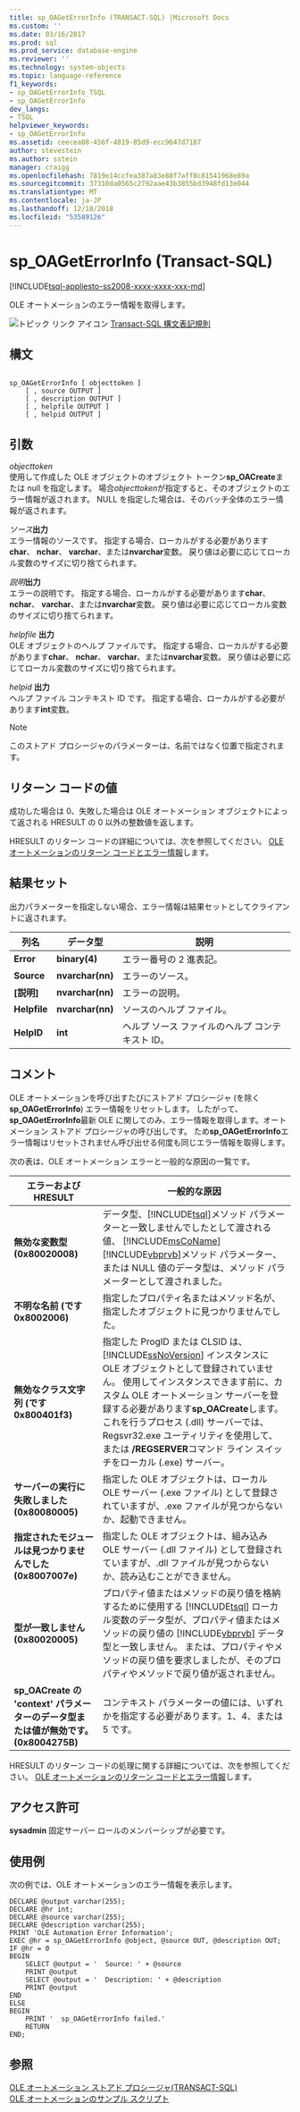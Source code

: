 ```yaml
---
title: sp_OAGetErrorInfo (TRANSACT-SQL) |Microsoft Docs
ms.custom: ''
ms.date: 03/16/2017
ms.prod: sql
ms.prod_service: database-engine
ms.reviewer: ''
ms.technology: system-objects
ms.topic: language-reference
f1_keywords:
- sp_OAGetErrorInfo_TSQL
- sp_OAGetErrorInfo
dev_langs:
- TSQL
helpviewer_keywords:
- sp_OAGetErrorInfo
ms.assetid: ceecea08-456f-4819-85d9-ecc9647d7187
author: stevestein
ms.author: sstein
manager: craigg
ms.openlocfilehash: 7819e14ccfea387a83e88f7aff8c81541968e89a
ms.sourcegitcommit: 37310da0565c2792aae43b3855bd3948fd13e044
ms.translationtype: MT
ms.contentlocale: ja-JP
ms.lasthandoff: 12/18/2018
ms.locfileid: "53589126"
---
```

# <a name="spoageterrorinfo-transact-sql"></a>sp_OAGetErrorInfo (Transact-SQL)
[!INCLUDE[tsql-appliesto-ss2008-xxxx-xxxx-xxx-md](../../includes/tsql-appliesto-ss2008-xxxx-xxxx-xxx-md.md)]

  OLE オートメーションのエラー情報を取得します。  
  
 ![トピック リンク アイコン](../../database-engine/configure-windows/media/topic-link.gif "トピック リンク アイコン") [Transact-SQL 構文表記規則](../../t-sql/language-elements/transact-sql-syntax-conventions-transact-sql.md)  
  
## <a name="syntax"></a>構文  
  
```  
  
sp_OAGetErrorInfo [ objecttoken ]  
    [ , source OUTPUT ]   
    [ , description OUTPUT ]   
    [ , helpfile OUTPUT ]   
    [ , helpid OUTPUT ]   
```  
  
## <a name="arguments"></a>引数  
 *objecttoken*  
 使用して作成した OLE オブジェクトのオブジェクト トークン**sp_OACreate**または null を指定します。 場合*objecttoken*が指定すると、そのオブジェクトのエラー情報が返されます。 NULL を指定した場合は、そのバッチ全体のエラー情報が返されます。  
  
 _ソース_**出力**  
 エラー情報のソースです。 指定する場合、ローカルがする必要があります**char**、 **nchar**、 **varchar**、または**nvarchar**変数。 戻り値は必要に応じてローカル変数のサイズに切り捨てられます。  
  
 _説明_**出力**  
 エラーの説明です。 指定する場合、ローカルがする必要があります**char**、 **nchar**、 **varchar**、または**nvarchar**変数。 戻り値は必要に応じてローカル変数のサイズに切り捨てられます。  
  
 _helpfile_ **出力**  
 OLE オブジェクトのヘルプ ファイルです。 指定する場合、ローカルがする必要があります**char**、 **nchar**、 **varchar**、または**nvarchar**変数。 戻り値は必要に応じてローカル変数のサイズに切り捨てられます。  
  
 _helpid_ **出力**  
 ヘルプ ファイル コンテキスト ID です。 指定する場合、ローカルがする必要があります**int**変数。  
  
> [!NOTE]  
>  このストアド プロシージャのパラメーターは、名前ではなく位置で指定されます。  
  
## <a name="return-code-values"></a>リターン コードの値  
 成功した場合は 0、失敗した場合は OLE オートメーション オブジェクトによって返される HRESULT の 0 以外の整数値を返します。  
  
 HRESULT のリターン コードの詳細については、次を参照してください。 [OLE オートメーションのリターン コードとエラー情報](../../relational-databases/stored-procedures/ole-automation-return-codes-and-error-information.md)します。  
  
## <a name="result-sets"></a>結果セット  
 出力パラメーターを指定しない場合、エラー情報は結果セットとしてクライアントに返されます。  
  
|列名|データ型|説明|  
|------------------|---------------|-----------------|  
|**Error**|**binary(4)**|エラー番号の 2 進表記。|  
|**Source**|**nvarchar(nn)**|エラーのソース。|  
|**[説明]**|**nvarchar(nn)**|エラーの説明。|  
|**Helpfile**|**nvarchar(nn)**|ソースのヘルプ ファイル。|  
|**HelpID**|**int**|ヘルプ ソース ファイルのヘルプ コンテキスト ID。|  
  
## <a name="remarks"></a>コメント  
 OLE オートメーションを呼び出すたびにストアド プロシージャ (を除く**sp_OAGetErrorInfo**) エラー情報をリセットします。 したがって、 **sp_OAGetErrorInfo**最新 OLE に関してのみ、エラー情報を取得します。オートメーション ストアド プロシージャの呼び出しです。 ため**sp_OAGetErrorInfo**エラー情報はリセットされません呼び出せる何度も同じエラー情報を取得します。  
  
 次の表は、OLE オートメーション エラーと一般的な原因の一覧です。  
  
|エラーおよび HRESULT|一般的な原因|  
|-----------------------|------------------|  
|**無効な変数型 (0x80020008)**|データ型、[!INCLUDE[tsql](../../includes/tsql-md.md)]メソッド パラメーターと一致しませんでしたとして渡される値、 [!INCLUDE[msCoName](../../includes/msconame-md.md)] [!INCLUDE[vbprvb](../../includes/vbprvb-md.md)]メソッド パラメーター、または NULL 値のデータ型は、メソッド パラメーターとして渡されました。|  
|**不明な名前 (です 0x8002006)**|指定したプロパティ名またはメソッド名が、指定したオブジェクトに見つかりませんでした。|  
|**無効なクラス文字列 (です 0x800401f3)**|指定した ProgID または CLSID は、[!INCLUDE[ssNoVersion](../../includes/ssnoversion-md.md)] インスタンスに OLE オブジェクトとして登録されていません。 使用してインスタンスできます前に、カスタム OLE オートメーション サーバーを登録する必要があります**sp_OACreate**します。 これを行うプロセス (.dll) サーバーでは、Regsvr32.exe ユーティリティを使用して、または **/REGSERVER**コマンド ライン スイッチをローカル (.exe) サーバー。|  
|**サーバーの実行に失敗しました (0x80080005)**|指定した OLE オブジェクトは、ローカル OLE サーバー (.exe ファイル) として登録されていますが、.exe ファイルが見つからないか、起動できません。|  
|**指定されたモジュールは見つかりませんでした (0x8007007e)**|指定した OLE オブジェクトは、組み込み OLE サーバー (.dll ファイル) として登録されていますが、.dll ファイルが見つからないか、読み込むことができません。|  
|**型が一致しません (0x80020005)**|プロパティ値またはメソッドの戻り値を格納するために使用する [!INCLUDE[tsql](../../includes/tsql-md.md)] ローカル変数のデータ型が、プロパティ値またはメソッドの戻り値の [!INCLUDE[vbprvb](../../includes/vbprvb-md.md)] データ型と一致しません。 または、プロパティやメソッドの戻り値を要求しましたが、そのプロパティやメソッドで戻り値が返されません。|  
|**sp_OACreate の 'context' パラメーターのデータ型または値が無効です。(0x8004275B)**|コンテキスト パラメーターの値には、いずれかを指定する必要があります。1、4、または 5 です。|  
  
 HRESULT のリターン コードの処理に関する詳細については、次を参照してください。 [OLE オートメーションのリターン コードとエラー情報](../../relational-databases/stored-procedures/ole-automation-return-codes-and-error-information.md)します。  
  
## <a name="permissions"></a>アクセス許可  
 **sysadmin** 固定サーバー ロールのメンバーシップが必要です。  
  
## <a name="examples"></a>使用例  
 次の例では、OLE オートメーションのエラー情報を表示します。  
  
```  
DECLARE @output varchar(255);  
DECLARE @hr int;  
DECLARE @source varchar(255);  
DECLARE @description varchar(255);  
PRINT 'OLE Automation Error Information';  
EXEC @hr = sp_OAGetErrorInfo @object, @source OUT, @description OUT;  
IF @hr = 0  
BEGIN  
    SELECT @output = '  Source: ' + @source  
    PRINT @output  
    SELECT @output = '  Description: ' + @description  
    PRINT @output  
END  
ELSE  
BEGIN  
    PRINT '  sp_OAGetErrorInfo failed.'  
    RETURN  
END;  
```  
  
## <a name="see-also"></a>参照  
 [OLE オートメーション ストアド プロシージャ&#40;TRANSACT-SQL&#41;](../../relational-databases/system-stored-procedures/ole-automation-stored-procedures-transact-sql.md)   
 [OLE オートメーションのサンプル スクリプト](../../relational-databases/stored-procedures/ole-automation-sample-script.md)  
  
  
